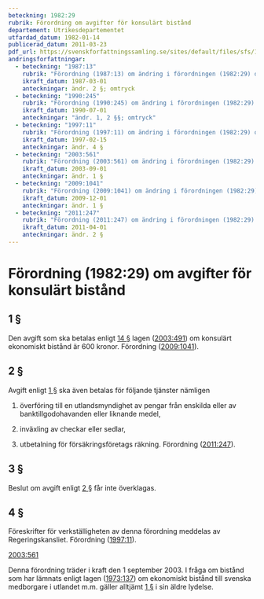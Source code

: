 ```yaml
---
beteckning: 1982:29
rubrik: Förordning om avgifter för konsulärt bistånd
departement: Utrikesdepartementet
utfardad_datum: 1982-01-14
publicerad_datum: 2011-03-23
pdf_url: https://svenskforfattningssamling.se/sites/default/files/sfs/1982-01/SFS1982-29.pdf
andringsforfattningar:
  - beteckning: "1987:13"
    rubrik: "Förordning (1987:13) om ändring i förordningen (1982:29) om avgifter för konsulärt bistånd"
    ikraft_datum: 1987-03-01
    anteckningar: ändr. 2 §; omtryck
  - beteckning: "1990:245"
    rubrik: "Förordning (1990:245) om ändring i förordningen (1982:29) om avgifter för konsulärt bistånd"
    ikraft_datum: 1990-07-01
    anteckningar: "ändr. 1, 2 §§; omtryck"
  - beteckning: "1997:11"
    rubrik: "Förordning (1997:11) om ändring i förordningen (1982:29) om avgifter för konsulärt bistånd"
    ikraft_datum: 1997-02-15
    anteckningar: ändr. 4 §
  - beteckning: "2003:561"
    rubrik: "Förordning (2003:561) om ändring i förordningen (1982:29) om avgifter för konsulärt bistånd"
    ikraft_datum: 2003-09-01
    anteckningar: ändr. 1 §
  - beteckning: "2009:1041"
    rubrik: "Förordning (2009:1041) om ändring i förordningen (1982:29) om avgifter för konsulärt bistånd"
    ikraft_datum: 2009-12-01
    anteckningar: ändr. 1 §
  - beteckning: "2011:247"
    rubrik: "Förordning (2011:247) om ändring i förordningen (1982:29) om avgifter för konsulärt bistånd"
    ikraft_datum: 2011-04-01
    anteckningar: ändr. 2 §
---
```


# Förordning (1982:29) om avgifter för konsulärt bistånd

## 1 §

Den avgift som ska betalas enligt [14 §](#14) lagen ([2003:491](https://selex.se/eli/sfs/2003/491)) om konsulärt ekonomiskt bistånd är 600 kronor. Förordning ([2009:1041](https://selex.se/eli/sfs/2009/1041)).

## 2 §

Avgift enligt [1 §](#1) ska även betalas för följande tjänster nämligen

1. överföring till en utlandsmyndighet av pengar från enskilda eller av banktillgodohavanden eller liknande medel,

2. inväxling av checkar eller sedlar,

3. utbetalning för försäkringsföretags räkning. Förordning ([2011:247](https://selex.se/eli/sfs/2011/247)).

## 3 §

Beslut om avgift enligt [2 §](#2) får inte överklagas.

## 4 §

Föreskrifter för verkställigheten av denna förordning meddelas av Regeringskansliet. Förordning ([1997:11](https://selex.se/eli/sfs/1997/11)).

[2003:561](https://selex.se/eli/sfs/2003/561)

Denna förordning träder i kraft den 1 september 2003. I fråga om bistånd som har lämnats enligt lagen ([1973:137](https://selex.se/eli/sfs/1973/137)) om ekonomiskt bistånd till svenska medborgare i utlandet m.m. gäller alltjämt [1 §](#1) i sin äldre lydelse.